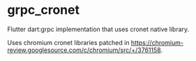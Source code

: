 # grpc_cronet

Flutter dart:grpc implementation that uses cronet native library.

Uses chromium cronet libraries patched in https://chromium-review.googlesource.com/c/chromium/src/+/3761158.
